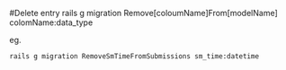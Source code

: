 #Delete entry
rails g migration Remove[coloumName]From[modelName] colomName:data_type

eg.

```
rails g migration RemoveSmTimeFromSubmissions sm_time:datetime
```
